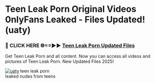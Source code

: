 # Teen Leak Porn Original Videos 0nlyFans Leaked - Files Updated! (uaty)

<h3>🔴 CLICK HERE 🌐==►► <a href="https://tinyurl.com/2wckxsce" rel="nofollow">Teen Leak Porn Updated Files</a></h3>

Get Teen Leak Porn and all content. Now you can access all videos and pictures of Teen Leak Porn. New Updated Files 2025!

[![uaty](https://i.imgur.com/AFduVYN.gif)](https://tinyurl.com/2wckxsce)
teen leak porn<br>
leaked nudes from teens